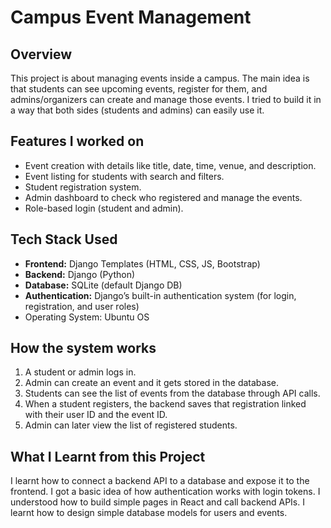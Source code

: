 # Campus Event Management

## Overview
This project is about managing events inside a campus. The main idea is that students can see upcoming events, register for them, and admins/organizers can create and manage those events. I tried to build it in a way that both sides (students and admins) can easily use it.

## Features I worked on
- Event creation with details like title, date, time, venue, and description.  
- Event listing for students with search and filters.  
- Student registration system.  
- Admin dashboard to check who registered and manage the events.  
- Role-based login (student and admin).  

## Tech Stack Used
- **Frontend:** Django Templates (HTML, CSS, JS, Bootstrap) 
- **Backend:** Django (Python) 
- **Database:** SQLite (default Django DB) 
- **Authentication:** Django’s built-in authentication system (for login, registration, and user roles)
- Operating System: Ubuntu OS 

## How the system works 
1. A student or admin logs in.  
2. Admin can create an event and it gets stored in the database.  
3. Students can see the list of events from the database through API calls.  
4. When a student registers, the backend saves that registration linked with their user ID and the event ID.  
5. Admin can later view the list of registered students.  

## What I Learnt from this Project
I learnt how to connect a backend API to a database and expose it to the frontend.
I got a basic idea of how authentication works with login tokens.
I understood how to build simple pages in React and call backend APIs.
I learnt how to design simple database models for users and events.
